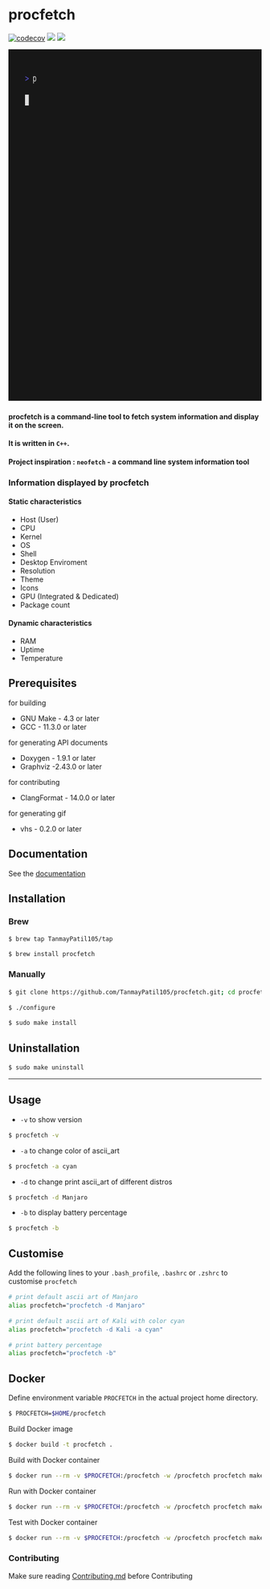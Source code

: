 # procfetch 
[![codecov](https://codecov.io/gh/TanmayPatil105/procfetch/branch/main/graph/badge.svg?token=QR6JGV3862)](https://codecov.io/gh/TanmayPatil105/procfetch)
![](https://github.com/TanmayPatil105/procfetch/actions/workflows/unit-test.yml/badge.svg)
![](https://github.com/TanmayPatil105/procfetch/actions/workflows/doxygen-gh-pages.yml/badge.svg)

<p align="center">
<img src="./images/procfetch.gif" width="700" height="700">
</p>

#### procfetch is a command-line tool to fetch system information and display it on the screen. 
#### It is written in `C++`. 
#### Project inspiration : `neofetch` - a command line system information tool

### Information displayed by procfetch
#### Static characteristics

* Host (User)
* CPU
* Kernel
* OS
* Shell
* Desktop Enviroment
* Resolution
* Theme
* Icons
* GPU (Integrated & Dedicated)
* Package count

#### Dynamic characteristics
* RAM
* Uptime
* Temperature

## Prerequisites

for building

* GNU Make - 4.3 or later
* GCC - 11.3.0 or later

for generating API documents

* Doxygen - 1.9.1 or later
* Graphviz -2.43.0 or later

for contributing

* ClangFormat - 14.0.0 or later

for generating gif

* vhs - 0.2.0 or later

## Documentation

See the [documentation](https://tanmaypatil105.github.io/procfetch/)

## Installation

### Brew
```
$ brew tap TanmayPatil105/tap
```
```
$ brew install procfetch
```

### Manually
```bash
$ git clone https://github.com/TanmayPatil105/procfetch.git; cd procfetch
 ```
```bash
$ ./configure
```
```bash
$ sudo make install
```

## Uninstallation
```bash
$ sudo make uninstall
```

<hr/>

## Usage

- `-v` to show version
```bash
$ procfetch -v
```

- `-a` to change color of ascii_art
```bash
$ procfetch -a cyan
```

- `-d` to change print ascii_art of different distros
```bash
$ procfetch -d Manjaro
```

- `-b` to display battery percentage
```bash
$ procfetch -b
```

## Customise

Add the following lines to your `.bash_profile`, `.bashrc` or `.zshrc` to customise `procfetch`

```bash
# print default ascii art of Manjaro
alias procfetch="procfetch -d Manjaro"
```

```bash
# print default ascii art of Kali with color cyan
alias procfetch="procfetch -d Kali -a cyan"
```

```bash
# print battery percentage
alias procfetch="procfetch -b"
```

## Docker

Define environment variable `PROCFETCH` in the actual project home directory.

```sh
$ PROCFETCH=$HOME/procfetch
```

Build Docker image

```sh
$ docker build -t procfetch .
```

Build with Docker container
```sh
$ docker run --rm -v $PROCFETCH:/procfetch -w /procfetch procfetch make
```

Run with Docker container
```sh
$ docker run --rm -v $PROCFETCH:/procfetch -w /procfetch procfetch make run
```

Test with Docker container
```sh
$ docker run --rm -v $PROCFETCH:/procfetch -w /procfetch procfetch make check
```

### Contributing

Make sure reading [Contributing.md](https://github.com/TanmayPatil105/procfetch/blob/main/CONTRIBUTING.md) before Contributing

